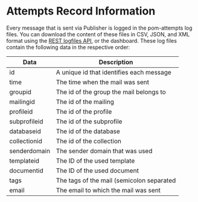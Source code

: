 # Attempts Record Information

Every message that is sent via Publisher is logged in the pom-attempts
log files. You can download the content of these files in CSV, JSON, and XML
format using the [REST logfiles API](rest-get-logfiles), or the dashboard. 
These log files contain the following data in the respective order:

| Data         | Description                               |
| ------------ | ----------------------------------------- |
| id           | A unique id that identifies each message  |
| time         | The time when the mail was sent           |
| groupid      | The id of the group the mail belongs to   |
| mailingid    | The id of the mailing                     |
| profileid    | The id of the profile                     |
| subprofileid | The id of the subprofile                  |
| databaseid   | The id of the database                    |
| collectionid | The id of the collection                  |
| senderdomain | The sender domain that was used           |
| templateid   | The ID of the used template               |
| documentid   | The ID of the used document               |
| tags         | The tags of the mail (semicolon separated |
| email        | The email to which the mail was sent      |
